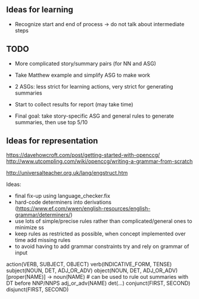 ## Ideas for learning

- Recognize start and end of process -> do not talk about intermediate steps

## TODO

- More complicated story/summary pairs (for NN and ASG)

- Take Matthew example and simplify ASG to make work
- 2 ASGs: less strict for learning actions, very strict for generating summaries

- Start to collect results for report (may take time)
- Final goal: take story-specific ASG and general rules to generate summaries, then use top 5/10

## Ideas for representation

https://davehowcroft.com/post/getting-started-with-openccg/
http://www.utcompling.com/wiki/openccg/writing-a-grammar-from-scratch

http://universalteacher.org.uk/lang/engstruct.htm

Ideas:
- final fix-up using language_checker.fix
- hard-code determiners into derivations (https://www.ef.com/wwen/english-resources/english-grammar/determiners/)
- use lots of simple/precise rules rather than complicated/general ones to minimize ss
- keep rules as restricted as possible, when concept implemented over time add missing rules
- to avoid having to add grammar constraints try and rely on grammar of input

action(VERB, SUBJECT, OBJECT)
verb(INDICATIVE_FORM, TENSE)
subject(NOUN, DET, ADJ_OR_ADV)
object(NOUN, DET, ADJ_OR_ADV)
[proper(NAME)] -> noun(NAME)    # can be used to rule out summaries with DT before NNP/NNPS
adj_or_adv(NAME)
det(...)
conjunct(FIRST, SECOND)
disjunct(FIRST, SECOND)